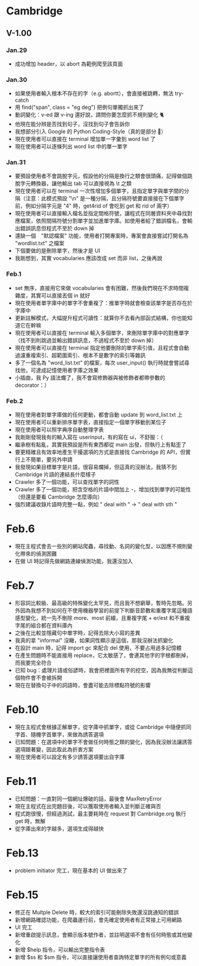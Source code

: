 # Cambridge

## V-1.00

### Jan.29
- 成功增加 header，以 abort 為範例爬至該頁面

### Jan.30
- 如果使用者輸入根本不存在的字（e.g. abortt），會直接被跳轉，無法 try-catch
- 用 find("span", class = "eg deg") 把例句單獨抓出來了
- 動詞變化：v-ed 跟 v-ing 還好說，請問你要怎麼抓不規則變化 🐈
- 他現在能分辨是否找到句子，沒找到句子會告訴你
- 我想部分引入 Google 的 Python Coding-Style（真的是部分 🐊）
- 現在使用者可以直接在 terminal 增加單一字彙到 word list 了
- 現在使用者可以逐條列出 word list 中的單一單字

### Jan.31
- 要預設使用者不會跳脫字元，假設他的分隔是換行之類會很頭痛，記得做個跳脫字元轉換器，讓他輸出 tab 可以直接視為 \t 之類
- 現在使用者可以在 terminal 一次性增加多個單字，且指定單字與單字間的分隔（注意：此模式預設 "\n" 是一種分隔，且分隔符號要直接接在下個單字前，例如分隔字元是 "4" 時，get4rid of 會吃到 get 和 rid of 兩字）
- 現在使用者可以直接輸入檔名並指定間格符號，讓程式在同層資料夾中尋找對應檔案，依照間隔符號分割單字並加進單字庫。如使用者給了錯誤檔名，會輸出錯誤訊息但程式不至於 down 掉
- 還缺一個　"默認檔案" 功能，使用者打開專案時，專案會直接嘗試打開名為 "wordlist.txt" 之檔案
- 下個要做的是刪除單字，然後才是 UI
- 我剛想到，其實 vocabularies 應該改成 set 而非 list，之後再說

### Feb.1
- set 無序，直接用它來做 vocabularies 會有困難，然後我們現在不求時間複雜度，其實可以直接丟個 in 就好
- 現在使用者單字庫中的單字不會重複了：推單字時就會檢查該單字是否存在於字庫中
- 更新註解模式，大幅提升程式可讀性：就算你不去看內部函式結構，你也能知道它在幹嘛
- 現在使用者可以直接在 terminal 輸入多個單字，來刪除單字庫中的對應單字（找不到則跳過並輸出錯誤訊息，不過程式不至於 down 掉）
- 現在使用者可以直接在 terminal 指定他要刪除的單字索引值，且程式會自動過濾重複索引、超範圍索引、根本不是數字的索引等雜訊
- 多了一個名為 "word_list.txt" 的檔案，每次 user_input() 執行時就會嘗試尋找他，可達成記憶使用者字庫之效果
- 小插曲，我 Py 語法爛了，我不會寫修飾器與被修飾者都帶參數的 decorator：）

### Feb.2
- 現在使用者對單字庫做的任何更動，都會自動 update 到 word_list.txt 上
- 現在使用者可以重新排序單字表，直接指定一個單字移動到某位子
- 現在使用者可以照字典序自動整理字表
- 我剛剛發現我有的輸入寫在 userinput，有的寫在 ui，不舒服：（
- 繼承樹有點亂，其實我預設是所有東西都從 main 出發，但執行上有點歪了
- 要更精確且有效率地產生干擾選項的方式是直接找 Cambridge 的 API，但實行上不簡單，要另外申請
- 我發現如果目標單字是片語，很容易爛掉，但這真的沒辦法，我猜不到 Cambridge 片語的連結長什麼樣子
- Crawler 多了一個功能，可以查找單字的詞性
- Crawler 多了一個功能，把含空格的片語中間加上 -，增加找到單字的可能性（但還是要看 Cambridge 怎麼導向）
- 強烈建議收錄片語時完整一點，例如 " deal with " -> " deal with sth "

# Feb.6
- 現在主程式會去一些別的網站爬蟲，尋找動、名詞的變化型，以因應不規則變化帶來的偵測困難
- 在做 UI 時記得先做網路連線偵測功能，我還沒加入

# Feb.7
- 形容詞比較級、最高級的特殊變化太罕見，而且我不想窮舉，暫時先忽略。另外因為我想不到如何在不使用機器學習的前提下判斷音節數和重覆字尾這種語感型變化，統一先不刪除 more、most 前綴，且重複字尾 + er/est 和不重複字尾的組合都在資料庫內
- 之後在比較並隱藏句中單字時，記得去除大小寫的差異
- 我真的拿 "informal" 沒轍，如果詞性顯示是這個，那我沒辦法抓變化
- 在設計 main 時，記得 import gc 來配合 del 使用，不要占用過多記憶體
- 在產生問題時不能直接用 replace，它太敏感了，會連其他字的字根都刪掉，而我要完全符合
- 已知 bug：處理片語或俗諺時，我會把裡面所有字的挖空，因為我無從判斷這個物件會不會被拆開
- 現在在替換句子中的詞語時，會盡可能去除標點符號的影響

# Feb.10
- 現在主程式會根據正解單字，從字庫中抓單字，或從 Cambridge 中隨便抓同字首、隨機字首單字，來做為誘答選項
- 已知問題：在選項中的單字不會做任何時態之類的變化，因為我沒辦法讓誘答選項跟著變，因此取此為折衷方案
- 現在使用者可以設定有多少誘答選項要出自字庫

# Feb.11
- 已知問題：一直對同一個網址爆破的話，最後會 MaxRetryError
- 現在主程式在出完題目後，可以獲取使用者輸入並判斷正確與否
- 程式跑很慢，但經過測試，最主要耗時在 request 對 Cambridge.org 執行 get 時，無解
- 從字庫出來的字越多，選項生成得越快

# Feb.13
- problem initiator 完工，現在基本的 UI 做出來了

# Feb.15
- 修正在 Multple Delete 時，較大的索引可能刪除失敗還沒跳通知的錯誤
- 新增網路確認功能，在爬蟲運行前，會先確定使用者有正常接上可用網路
- UI 完工
- 新增重啟提示訊息，會顯示版本號作者，並註明選項不會有任何時態或其他變化
- 新增 $help 指令，可以輸出完整指令表
- 新增 $ss 和 $sm 指令，可以直接讓使用者查詢特定單字的所有例句或意義
